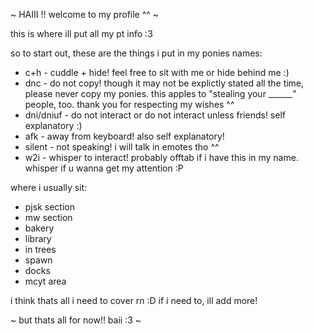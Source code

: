 ~ HAIII !! welcome to my profile ^^ ~

this is where ill put all my pt info :3

so to start out,
these are the things i put in my ponies names:

- c+h - cuddle + hide! feel free to sit with me or hide behind me :)
- dnc - do not copy! though it may not be explictly stated all the time, please never copy my ponies. this apples to "stealing your ______" people, too. thank you for respecting my wishes ^^
- dni/dniuf - do not interact or do not interact unless friends! self explanatory :)
- afk - away from keyboard! also self explanatory!
- silent - not speaking! i will talk in emotes tho ^^
- w2i - whisper to interact! probably offtab if i have this in my name. whisper if u wanna get my attention :P

where i usually sit:

- pjsk section
- mw section
- bakery
- library
- in trees
- spawn
- docks
- mcyt area

i think thats all i need to cover rn :D if i need to, ill add more!

~ but thats all for now!! baii :3 ~
